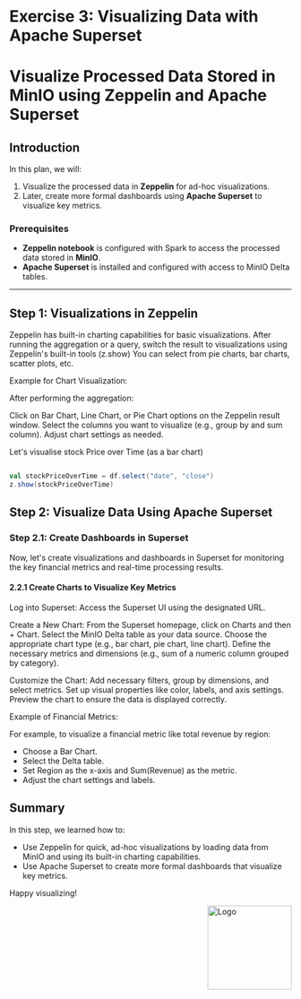 # Exercise 3: Visualizing Data with Apache Superset

# Visualize Processed Data Stored in MinIO using Zeppelin and Apache Superset

## Introduction

In this plan, we will:

1. Visualize the processed data in **Zeppelin** for ad-hoc visualizations.
2. Later, create more formal dashboards using **Apache Superset** to visualize key metrics.

### Prerequisites

- **Zeppelin notebook** is configured with Spark to access the processed data stored in **MinIO**.
- **Apache Superset** is installed and configured with access to MinIO Delta tables.

---

## Step 1: Visualizations in Zeppelin

Zeppelin has built-in charting capabilities for basic visualizations.
After running the aggregation or a query, switch the result to visualizations using Zeppelin's built-in tools (z.show)
You can select from pie charts, bar charts, scatter plots, etc.

Example for Chart Visualization:

After performing the aggregation:

Click on Bar Chart, Line Chart, or Pie Chart options on the Zeppelin result window.
Select the columns you want to visualize (e.g., group by and sum column).
Adjust chart settings as needed.


Let's visualise stock Price over Time (as a bar chart)

```scala

val stockPriceOverTime = df.select("date", "close")
z.show(stockPriceOverTime)
```

## Step 2: Visualize Data Using Apache Superset

### Step 2.1: Create Dashboards in Superset

Now, let's create visualizations and dashboards in Superset for monitoring the key financial metrics and real-time processing results.
#### 2.2.1 Create Charts to Visualize Key Metrics

 Log into Superset:
     Access the Superset UI using the designated URL.

 Create a New Chart:
     From the Superset homepage, click on Charts and then + Chart.
     Select the MinIO Delta table as your data source.
     Choose the appropriate chart type (e.g., bar chart, pie chart, line chart).
     Define the necessary metrics and dimensions (e.g., sum of a numeric column grouped by category).

 Customize the Chart:
     Add necessary filters, group by dimensions, and select metrics.
     Set up visual properties like color, labels, and axis settings.
     Preview the chart to ensure the data is displayed correctly.

Example of Financial Metrics:

For example, to visualize a financial metric like total revenue by region:

 - Choose a Bar Chart.
 - Select the Delta table.
 - Set Region as the x-axis and Sum(Revenue) as the metric.
 - Adjust the chart settings and labels.


## Summary

In this step, we learned how to:

- Use Zeppelin for quick, ad-hoc visualizations by loading data from MinIO and using its built-in charting capabilities.
- Use Apache Superset to create more formal dashboards that visualize key metrics.

Happy visualizing!

<img src="/img/simbol_esolutions.png" alt="Logo" style="float: right; width: 150px;"/>
